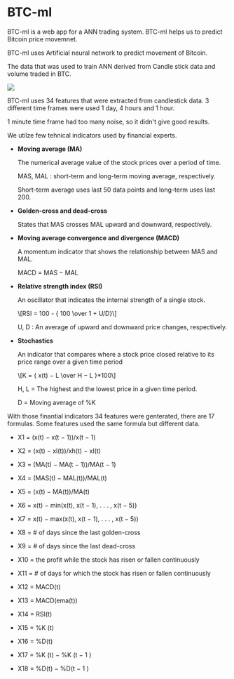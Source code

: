 # BTC-ml
BTC-ml is a web app for a ANN trading system. BTC-ml helps us to predict Bitcoin price movemnet.

 <p>BTC-ml uses Artificial neural network to predict movement of Bitcoin.</p>
            <p>The data that was used to train ANN derived from Candle stick data and volume traded in BTC.</p>
            <img src="https://a.c-dn.net/c/content/dam/publicsites/igcom/uk/images/ContentImage/BULLISH%20BEARISH%20CANDLESTICK-150620.jpg" style="max-width: 70%;">
            <p>BTC-ml uses 34 features that were extracted from candlestick data. 3 different time frames were used 1 day, 4 hours and 1 hour.</p>
            <p>1 minute time frame had too many noise, so it didn't give good results.</p>
            <p>We utilze few tehnical indicators used by financial experts.</p>
            <ul>
                <li>
                    <b>Moving average (MA)</b>
                    <p>The numerical average value of the stock prices over a period of time.</p>
                    <p>MAS, MAL : short-term and long-term moving average, respectively.</p>
                    <p>Short-term average uses last 50 data points and long-term uses last 200.</p>
                </li>
                <li>
                    <b>Golden-cross and dead-cross</b>
                    <p>States that MAS crosses MAL upward and downward, respectively.</p>
                </li>
                <li>
                    <b>Moving average convergence and divergence (MACD)</b>
                    <p>A momentum indicator that shows the relationship between MAS and MAL.</p>
                    <p>MACD = MAS − MAL</p>
                </li>
                <li>
                    <b>Relative strength index (RSI)</b>
                    <p>An oscillator that indicates the internal strength of a single stock.</p>
                    <p>\[RSI = 100 - { 100 \over 1 + U/D}\]</p>
                    <p>U, D : An average of upward and downward price changes, respectively.</p>
                </li>
                <li>
                    <b>Stochastics</b>
                    <p>An indicator that compares where a stock price closed relative to its price range  over a given time period</p>
                    <p>\[K = { x(t) − L \over H − L }*100\]</p>
                    <p>H, L = The highest and the lowest price in a given time period.</p>
                    <p>D = Moving average of %K</p>
                </li>
            </ul>
            <p>With those finantial indicators 34 features were genterated, there are 17 formulas. Some features used the same formula but different data.</p>
            <ul>
                <li><p>X1 = (x(t) − x(t − 1))/x(t − 1)</p></li>
                <li><p>X2 = (x(t) − xl(t))/xh(t) − xl(t)</p></li>
                <li><p>X3 = (MA(t) − MA(t − 1))/MA(t − 1)</p></li>
                <li><p>X4 = (MAS(t) − MAL(t))/MAL(t)</p></li>
                <li><p>X5 = (x(t) − MA(t))/MA(t)</p></li>
                <li><p>X6 = x(t) − min(x(t), x(t − 1), . . . , x(t − 5))</p></li>
                <li><p>X7 = x(t) − max(x(t), x(t − 1), . . . , x(t − 5))</p></li>
                <li><p>X8 = # of days since the last golden-cross</p></li>
                <li><p>X9 = # of days since the last dead-cross</p></li>
                <li><p>X10 = the profit while the stock has risen or fallen continuously</p></li>
                <li><p>X11 = # of days for which the stock has risen or fallen continuously</p></li>
                <li><p>X12 = MACD(t)</p></li>
                <li><p>X13 = MACD(ema(t))</p></li>
                <li><p>X14 = RSI(t)</p></li>
                <li><p>X15 = %K (t)</p></li>
                <li><p>X16 = %D(t)</p></li>
                <li><p>X17 = %K (t) − %K (t − 1 )</p></li>
                <li><p>X18 = %D(t) − %D(t − 1 )</p></li>
            </ul>
        </div>
